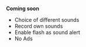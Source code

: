 **Coming soon**






*  Choice of different sounds
*  Record own sounds
*  Enable flash as sound alert
*  No Ads

